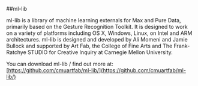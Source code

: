 ##ml-lib

ml-lib is a library of machine learning externals for Max and Pure Data, primarily based on the Gesture Recognition Toolkit.  It is designed to work on a variety of platforms including OS X, Windows, Linux, on Intel and ARM architectures.  ml-lib is designed and developed by Ali Momeni and Jamie Bullock and supported by Art Fab, the College of Fine Arts and The Frank-Ratchye STUDIO for Creative Inquiry at Carnegie Mellon University.

You can download ml-lib / find out more at: [https://github.com/cmuartfab/ml-lib/](https://github.com/cmuartfab/ml-lib/)
